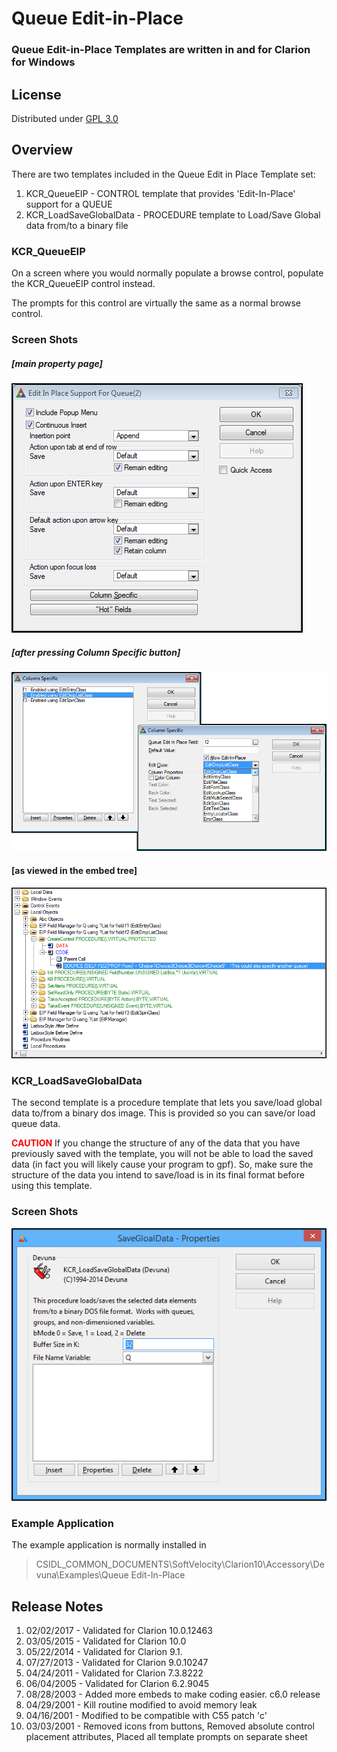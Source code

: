 # Queue Edit-in-Place #

### Queue Edit-in-Place Templates are written in and for Clarion for Windows ###

## License ##
Distributed under [GPL 3.0](http://www.gnu.org/licenses/gpl-3.0.txt "GPL 3.0")

## Overview ##

There are two templates included in the Queue Edit in Place Template set:

1. KCR_QueueEIP - CONTROL template that provides 'Edit-In-Place' support for a QUEUE
2. KCR_LoadSaveGlobalData - PROCEDURE template to Load/Save Global data from/to a binary file  

### KCR_QueueEIP ###

On a screen where you would normally populate a browse control, populate the KCR_QueueEIP control instead.

The prompts for this control are virtually the same as a normal browse control.

### Screen Shots ###

##### [main property page] #####

![Screen Capture](images/Image1.png)

##### [after pressing Column Specific button] #####

![Screen Capture](images/Image2.png)

#### [as viewed in the embed tree] ####

![Screen Capture](images/Image3.png)

### KCR_LoadSaveGlobalData ###

The second template is a procedure template that lets you save/load global data
to/from a binary dos image.  This is provided so you can save/or load queue data.

<span style="color:red">**CAUTION**</span> If you change the structure of any of the data that you have previously
saved with the template, you will not be able to load the saved data (in fact you 
will likely cause your program to gpf).  So, make sure the structure of the data
you intend to save/load is in its final format before using this template.

### Screen Shots ###

![Screen Capture](images/Image4.png)


### Example Application ###
The example application is normally installed in 

> CSIDL\_COMMON_DOCUMENTS\SoftVelocity\Clarion10\Accessory\Devuna\Examples\Queue Edit-In-Place

## Release Notes ##
1. 02/02/2017  -   Validated for Clarion 10.0.12463
2. 03/05/2015  -   Validated for Clarion 10.0
3. 05/22/2014  -   Validated for Clarion 9.1.
4. 07/27/2013  -   Validated for Clarion 9.0.10247
5. 04/24/2011  -   Validated for Clarion 7.3.8222
6. 06/04/2005  -   Validated for Clarion 6.2.9045
7. 08/28/2003  -   Added more embeds to make coding easier.  c6.0 release
8. 04/29/2001  -   Kill routine modified to avoid memory leak
9. 04/16/2001  -   Modified to be compatible with C55 patch 'c'
10. 03/03/2001  -   Removed icons from buttons, Removed absolute control placement attributes, Placed all template prompts on separate sheet

